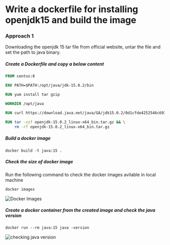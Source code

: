 # Write a dockerfile for installing openjdk15 and build the image

### Approach 1
Downloading the openjdk 15 tar file from official website, untar the file and set the path to java binary.

##### Create a Dockerfile and copy a  below content

```Dockerfile
FROM centos:8

ENV PATH=$PATH:/opt/java/jdk-15.0.2/bin

RUN yum install tar gzip

WORKDIR /opt/java

RUN curl https://download.java.net/java/GA/jdk15.0.2/0d1cfde4252546c6931946de8db48ee2/7/GPL/openjdk-15.0.2_linux-x64_bin.tar.gz -o openjdk-15.0.2_linux-x64_bin.tar.gz

RUN tar -xzf openjdk-15.0.2_linux-x64_bin.tar.gz && \
    rm -rf openjdk-15.0.2_linux-x64_bin.tar.gz
```
##### Build a docker image
```
docker build -t java:15 .
```
##### Check the size of docker image
Run the following command to check the docker images avilable in local machine
```Shell
docker images
```
![Docker Images](https://github.com/vigneshsweekaran/vigneshsweekaran.github.io/blob/master/docker/tutorials/Dockerfile/images/openjdk-15-docker-images.png)

##### Create a docker container from the created image and check the java version
```Shell
docker run --rm java:15 java -version
```
![checking java version](https://github.com/vigneshsweekaran/vigneshsweekaran.github.io/blob/master/docker/tutorials/Dockerfile/images/openjdk-15-checking-java-version.png)
